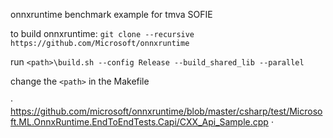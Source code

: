   onnxruntime benchmark example for tmva SOFIE

  to build onnxruntime:
  `git clone --recursive https://github.com/Microsoft/onnxruntime`
  
  run `<path>\build.sh --config Release --build_shared_lib --parallel  `
  
  change the `<path>` in the Makefile


· https://github.com/microsoft/onnxruntime/blob/master/csharp/test/Microsoft.ML.OnnxRuntime.EndToEndTests.Capi/CXX_Api_Sample.cpp ·
